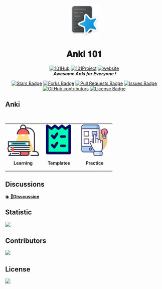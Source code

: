 
<div align="center">
<img src="./assets/anki.webp" alt="anki" width='100' height='100' >
<h1 align="center">𝐀𝐧𝐤𝐢 𝟏𝟎𝟏</h1>
<a href=""><img src="https://img.shields.io/badge/Organization-101Hub-blue?style=flat-square&logo=github" alt="101Hub"/></a>
<a href=""><img src="https://img.shields.io/badge/Project-101-blue?style=flat-square&logo=github" alt="101Project"/></a>
<a href=""><img src="https://img.shields.io/static/v1?label=&labelColor=505050&message=website&color=%230076D6&style=flat-square&logo=google-chrome&logoColor=%230076D6" alt="website"/></a>
<br>
<img src='' alt='' width='' height=''>
<i><b>Awesome Anki for Everyone !</b></i>

<a href="https://github.com/thu-zhanghl/anki101/stargazers"><img src="https://img.shields.io/github/stars/thu-zhanghl/Anki101" alt="Stars Badge"/></a>
<a href="https://github.com/thu-zhanghl/anki101/network/members"><img src="https://img.shields.io/github/forks/thu-zhanghl/anki101" alt="Forks Badge"/></a>
<a href="https://github.com/thu-zhanghl/anki101/pulls"><img src="https://img.shields.io/github/issues-pr/thu-zhanghl/anki101" alt="Pull Requests Badge"/></a>
<a href="https://github.com/thu-zhanghl/anki101/issues"><img src="https://img.shields.io/github/issues/thu-zhanghl/anki101?color=red" alt="Issues Badge"/></a>
<a href="https://github.com/thu-zhanghl/anki101/graphs/contributors"><img alt="GitHub contributors" src="https://img.shields.io/github/contributors/thu-zhanghl/anki101?color=2b9348"></a>
<a href="https://github.com/abhisheknaiidu/awesome-github-profile-anki101/blob/master/LICENSE"><img src="https://img.shields.io/github/license/thu-zhanghl/Anki101?color=2b9348" alt="License Badge"/></a>
</div>

## Anki

<br>
<div align='center'>
<table border="0" align='center'>
<tr>

<td><a href='./Learning.md'><img src='assets/learning.svg' align='center' alt='Learning' width='100' height='100' /></a><p align='center'><b>Learning</b></p></td>
<td><a href='./Templates.md'><img src='assets/templates.svg' align='center' alt='Templates'  width='100' height='100' /></a><p align='center'><b>Templates</b></p></td>
<td><a href='./Practice.md'><img src='assets/practice.svg' align='center' alt='Practice' width='100' height='100' /></a><p align='center'><b>Practice</b></p></td>
</table>
</div>

## Discussions 

◉ **[💬Disscussion](https://github.com/101Hub/Anki101/discussions)**

## Statistic

![](https://profile-counter.glitch.me/thu-zhanghl-Anki101/count.svg)

## Contributors

<a href="https://github.com/thu-zhanghl/anki101/graphs/contributors">
  <img src="https://contrib.rocks/image?repo=thu-zhanghl/anki101" />
</a>

## License

[![](https://licensebuttons.net/l/by-nc-nd/3.0/88x31.png)](https://creativecommons.org/licenses/by-nc-nd/4.0/legalcode)
